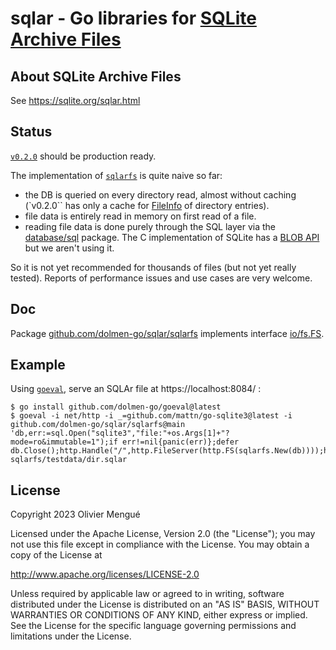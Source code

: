 
# sqlar - Go libraries for [SQLite Archive Files](https://sqlite.org/sqlar.html)

## About SQLite Archive Files

See https://sqlite.org/sqlar.html

## Status

[`v0.2.0`](https://pkg.go.dev/github.com/dolmen-go/sqlar@v0.2.0) should be production ready.

The implementation of [`sqlarfs`](https://pkg.go/dev/github.com/dolmen-go/sqlar/sqlarfs) is quite
naive so far:
  * the DB is queried on every directory read, almost without caching (`v0.2.0`` has only a cache for [FileInfo](https://pkg.go.dev/io/fs.FileInfo) of directory entries).
  * file data is entirely read in memory on first read of a file.
  * reading file data is done purely through the SQL layer via the
    [database/sql](https://pkg.go.dev/database/sql) package. The C implementation of
    SQLite has a [BLOB API](https://sqlite.org/c3ref/blob_open.html) but we aren't using it.

So it is not yet recommended for thousands of files (but not yet really tested).
Reports of performance issues and use cases are very welcome.

## Doc

Package [github.com/dolmen-go/sqlar/sqlarfs](https://pkg.go.dev/github.com/dolmen-go/sqlar/sqlarfs) implements interface
[io/fs.FS](https://pkg.go.dev/io/fs#FS).

## Example

Using [`goeval`](https://pkg.go.dev/github.com/dolmen-go/goeval), serve an SQLAr file at https://localhost:8084/ :

<!--
TODO: use net/http.FileServerFS starting with Go 1.22.
-->

```console
$ go install github.com/dolmen-go/goeval@latest
$ goeval -i net/http -i _=github.com/mattn/go-sqlite3@latest -i github.com/dolmen-go/sqlar/sqlarfs@main 'db,err:=sql.Open("sqlite3","file:"+os.Args[1]+"?mode=ro&immutable=1");if err!=nil{panic(err)};defer db.Close();http.Handle("/",http.FileServer(http.FS(sqlarfs.New(db))));http.ListenAndServe(":8084",nil)' sqlarfs/testdata/dir.sqlar
```

## License

Copyright 2023 Olivier Mengué

Licensed under the Apache License, Version 2.0 (the "License");
you may not use this file except in compliance with the License.
You may obtain a copy of the License at

   http://www.apache.org/licenses/LICENSE-2.0

Unless required by applicable law or agreed to in writing, software
distributed under the License is distributed on an "AS IS" BASIS,
WITHOUT WARRANTIES OR CONDITIONS OF ANY KIND, either express or implied.
See the License for the specific language governing permissions and
limitations under the License.
